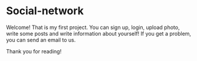 # Social-network
Welcome! That is my first project. You can sign up, login, upload photo, write some posts and write information about yourself! If you get a problem, you can send an email to us.

Thank you for reading!

